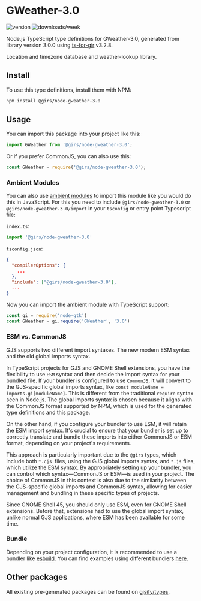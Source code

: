 
# GWeather-3.0

![version](https://img.shields.io/npm/v/@girs/node-gweather-3.0)
![downloads/week](https://img.shields.io/npm/dw/@girs/node-gweather-3.0)


Node.js TypeScript type definitions for GWeather-3.0, generated from library version 3.0.0 using [ts-for-gir](https://github.com/gjsify/ts-for-gir) v3.2.8.

Location and timezone database and weather-lookup library.

## Install

To use this type definitions, install them with NPM:
```bash
npm install @girs/node-gweather-3.0
```

## Usage

You can import this package into your project like this:
```ts
import GWeather from '@girs/node-gweather-3.0';
```

Or if you prefer CommonJS, you can also use this:
```ts
const GWeather = require('@girs/node-gweather-3.0');
```

### Ambient Modules

You can also use [ambient modules](https://github.com/gjsify/ts-for-gir/tree/main/packages/cli#ambient-modules) to import this module like you would do this in JavaScript.
For this you need to include `@girs/node-gweather-3.0` or `@girs/node-gweather-3.0/import` in your `tsconfig` or entry point Typescript file:

`index.ts`:
```ts
import '@girs/node-gweather-3.0'
```

`tsconfig.json`:
```json
{
  "compilerOptions": {
    ...
  },
  "include": ["@girs/node-gweather-3.0"],
  ...
}
```

Now you can import the ambient module with TypeScript support: 

```ts
const gi = require('node-gtk')
const GWeather = gi.require('GWeather', '3.0')
```



### ESM vs. CommonJS

GJS supports two different import syntaxes. The new modern ESM syntax and the old global imports syntax.

In TypeScript projects for GJS and GNOME Shell extensions, you have the flexibility to use `ESM` syntax and then decide the import syntax for your bundled file. If your bundler is configured to use `CommonJS`, it will convert to the GJS-specific global imports syntax, like `const moduleName = imports.gi[moduleName]`. This is different from the traditional `require` syntax seen in Node.js. The global imports syntax is chosen because it aligns with the CommonJS format supported by NPM, which is used for the generated type definitions and this package.

On the other hand, if you configure your bundler to use ESM, it will retain the ESM import syntax. It's crucial to ensure that your bundler is set up to correctly translate and bundle these imports into either CommonJS or ESM format, depending on your project's requirements.

This approach is particularly important due to the `@girs` types, which include both `*.cjs `files, using the GJS global imports syntax, and `*.js` files, which utilize the ESM syntax. By appropriately setting up your bundler, you can control which syntax—CommonJS or ESM—is used in your project. The choice of CommonJS in this context is also due to the similarity between the GJS-specific global imports and CommonJS syntax, allowing for easier management and bundling in these specific types of projects.

Since GNOME Shell 45, you should only use ESM, even for GNOME Shell extensions. Before that, extensions had to use the global import syntax, unlike normal GJS applications, where ESM has been available for some time.

### Bundle

Depending on your project configuration, it is recommended to use a bundler like [esbuild](https://esbuild.github.io/). You can find examples using different bundlers [here](https://github.com/gjsify/ts-for-gir/tree/main/examples).

## Other packages

All existing pre-generated packages can be found on [gjsify/types](https://github.com/gjsify/types).

